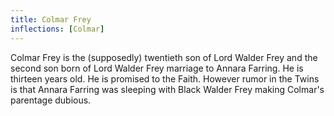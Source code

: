 ```yaml
---
title: Colmar Frey
inflections: [Colmar]
---
```


Colmar Frey is the (supposedly) twentieth son of Lord Walder Frey and the second son born of Lord Walder Frey marriage to Annara Farring. He is thirteen years old. He is promised to the Faith. However rumor in the Twins is that Annara Farring was sleeping with Black Walder Frey making Colmar's parentage dubious.


